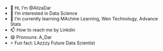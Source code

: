 - 👋 Hi, I’m @AlizaDar
- 👀 I’m interested in Data Science
- 🌱 I’m currently learning MAchine Learning, Wen Technology, Advance Stats
- 📫 How to reach me by Linkdin
- 😄 Pronouns: A_Dar
- ⚡ Fun fact: LAzzzy Future Data Scientist

<!---
AlizaDar/AlizaDar is a ✨ special ✨ repository because its `README.md` (this file) appears on your GitHub profile.
You can click the Preview link to take a look at your changes.
--->
